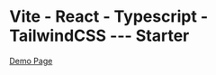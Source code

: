 # Vite - React - Typescript - TailwindCSS --- Starter

[Demo Page](https://0xf3f.github.io/st-vrtt/)
